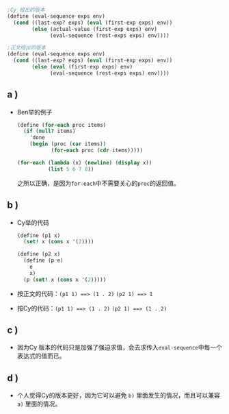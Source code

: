```scheme
;Cy 给出的版本
(define (eval-sequence exps env)
  (cond ((last-exp? exps) (eval (first-exp exps) env))
        (else (actual-value (first-exp exps) env)
              (eval-sequence (rest-exps exps) env))))

;正文给出的版本
(define (eval-sequence exps env)
  (cond ((last-exp? exps) (eval (first-exp exps) env))
        (else (eval (first-exp exps) env)
              (eval-sequence (rest-exps exps) env))))
```

## a )

- Ben举的例子

  ```scheme
  (define (for-each proc items)
    (if (null? items)
      'done
      (begin (proc (car items))
             (for-each proc (cdr items)))))
  
  (for-each (lambda (x) (newline) (display x))
            (list 5 6 7 8))
  ```

  之所以正确，是因为`for-each`中不需要关心的`proc`的返回值。

## b )

- Cy举的代码

  ```scheme
  (define (p1 x)
    (set! x (cons x '(2))))
  
  (define (p2 x)
    (define (p e)
      e
      x)
    (p (set! x (cons x '(2)))))
  ```

- 按正文的代码：`(p1 1) ==> (1 . 2)`      `(p2 1) ==> 1`

- 按Cy的代码：`(p1 1) ==> (1 . 2)`    `(p2 1) ==> (1 . 2)`

## c )

- 因为Cy 版本的代码只是加强了强迫求值，会去求传入`eval-sequence`中每一个表达式的值而已。

## d )

- 个人觉得Cy的版本更好，因为它可以避免 `b)` 里面发生的情况，而且可以兼容 `a)` 里面的情况。